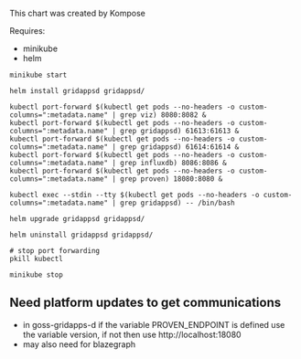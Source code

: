 This chart was created by Kompose

Requires:
  - minikube
  - helm

```
minikube start

helm install gridappsd gridappsd/

kubectl port-forward $(kubectl get pods --no-headers -o custom-columns=":metadata.name" | grep viz) 8080:8082 &
kubectl port-forward $(kubectl get pods --no-headers -o custom-columns=":metadata.name" | grep gridappsd) 61613:61613 &
kubectl port-forward $(kubectl get pods --no-headers -o custom-columns=":metadata.name" | grep gridappsd) 61614:61614 &
kubectl port-forward $(kubectl get pods --no-headers -o custom-columns=":metadata.name" | grep influxdb) 8086:8086 &
kubectl port-forward $(kubectl get pods --no-headers -o custom-columns=":metadata.name" | grep proven) 18080:8080 &

kubectl exec --stdin --tty $(kubectl get pods --no-headers -o custom-columns=":metadata.name" | grep gridappsd) -- /bin/bash

helm upgrade gridappsd gridappsd/

helm uninstall gridappsd gridappsd/

# stop port forwarding
pkill kubectl

minikube stop
```

## Need platform updates to get communications
  * in goss-gridapps-d if the variable PROVEN_ENDPOINT is defined use the variable version, if not then use http://localhost:18080
  * may also need for blazegraph
